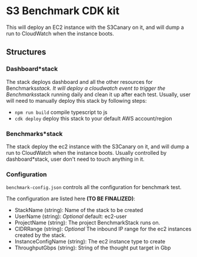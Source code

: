# S3 Benchmark CDK kit

This will deploy an EC2 instance with the S3Canary on it, and will dump a run to CloudWatch
when the instance boots.

## Structures

### Dashboard*stack

The stack deploys dashboard and all the other resources for Benchmarks*stack. It will deploy a cloudwatch event to trigger the Benchmarks*stack running daily and clean it up after each test. Usually, user will need to manually deploy this stack by following steps:

* `npm run build`   compile typescript to js
* `cdk deploy`      deploy this stack to your default AWS account/region

### Benchmarks*stack

The stack deploy the ec2 instance with the S3Canary on it, and will dump a run to CloudWatch
when the instance boots. Usually controlled by dashboard*stack, user don't need to touch anything in it.

### Configuration

`benchmark-config.json` controls all the configuration for benchmark test.

The configuration are listed here **(TO BE FINALIZED)**:

* StackName (string): Name of the stack to be created
* UserName (string): *Optional* default: ec2-user
* ProjectName (string): The project BenchmarkStack runs on.
* CIDRRange (string): *Optional* The inbound IP range for the ec2 instances created by the stack.
* InstanceConfigName (string): The ec2 instance type to create
* ThroughputGbps (string): String of the thought put target in Gbp
